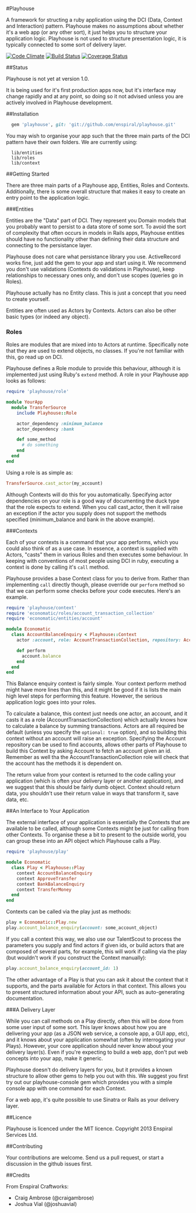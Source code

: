 #Playhouse

A framework for structing a ruby application using the DCI (Data, Context and Interaction)
pattern. Playhouse makes no assumptions about whether it's a web app (or any other sort),
it just helps you to structure your application logic. Playhouse is not used to structure
presentation logic, it is typically connected to some sort of delivery layer.

[![Code Climate](https://codeclimate.com/github/enspiral/playhouse.png)](https://codeclimate.com/github/enspiral/playhouse)
[![Build Status](https://travis-ci.org/enspiral/playhouse.png)](https://travis-ci.org/enspiral/playhouse)
[![Coverage Status](https://coveralls.io/repos/enspiral/playhouse/badge.png?branch=master)](https://coveralls.io/r/enspiral/playhouse)

##Status

Playhouse is not yet at version 1.0.

It is being used for it's first production apps now, but it's interface may change rapidly and
at any point, so doing so it not advised unless you are actively involved in Playhouse
development.

##Installation

```ruby
  gem 'playhouse', git: 'git://github.com/enspiral/playhouse.git'
```

You may wish to organise your app such that the three main parts of the DCI pattern have their
own folders. We are currently using:

```
  lib/entities
  lib/roles
  lib/context
```

##Getting Started

There are three main parts of a Playhouse app, Entities, Roles and Contexts. Additionally,
there is some overall structure that makes it easy to create an entry point to the
application logic.

###Entities

Entities are the "Data" part of DCI. They represent you Domain models that you probably
want to persist to a data store of some sort. To avoid the sort of complexity that often
occurs in models in Rails apps, Playhouse entities should have no functionality other than
defining their data structure and connecting to the persistance layer.

Playhouse does not care what persistance library you use. ActiveRecord works fine, just add
the gem to your app and start using it. We recommend you don't use validations (Contexts do
validations in Playhouse), keep relationships to necessary ones only, and don't use scopes
(queries go in Roles).

Playhouse actually has no Entity class. This is just a concept that you need to create yourself.

Entities are often used as Actors by Contexts. Actors can also be other basic types (or indeed
any object).

### Roles

Roles are modules that are mixed into to Actors at runtime. Specifically note that they are
used to extend objects, no classes. If you're not familiar with this, go read up on DCI.

Playhouse defines a Role module to provide this behaviour, although it is implemented just
using Ruby's `extend` method. A role in your Playhouse app looks as follows:

```ruby
require 'playhouse/role'

module YourApp
  module TransferSource
    include Playhouse::Role

    actor_dependency :minimum_balance
    actor_dependency :bank

    def some_method
      # do something
    end
  end
end
```

Using a role is as simple as:

```ruby
TransferSource.cast_actor(my_account)
```

Although Contexts will do this for you automatically. Specifying actor dependencies on your
role is a good way of documenting the duck type that the role expects to extend. When you
call cast_actor, then it will raise an exception if the actor you supply does not support
the methods specified (minimum_balance and bank in the above example).

###Contexts

Each of your contexts is a command that your app performs, which you could also think of as
a use case. In essence, a context is supplied with Actors, "casts" them in various Roles and
then executes some behaviour. In keeping with conventions of most people using DCI in ruby,
executing a context is done by calling it's `call` method.

Playhouse provides a base Context class for you to derive from. Rather than implementing
`call` directly though, please override our `perform` method so that we can perform some
checks before your code executes. Here's an example.

```ruby
require 'playhouse/context'
require 'economatic/roles/account_transaction_collection'
require 'economatic/entities/account'

module Economatic
  class AccountBalanceEnquiry < Playhouse::Context
    actor :account, role: AccountTransactionCollection, repository: Account

    def perform
      account.balance
    end
  end
end
```
This Balance enquiry context is fairly simple. Your context perform method might have more
lines than this, and it might be good if it is lists the main high level steps for
performing this feature. However, the serious application logic goes into your roles.

To calculate a balance, this context just needs one actor, an account, and it casts it
as a role (AccountTransactionCollection) which actually knows how to calculate a balance
by summing transactions. Actors are all required be default (unless you specify the
`optional: true` option), and so building this context without an account will raise an
exception. Specifying the Account repository can be used to find accounts, allows other
parts of Playhouse to build this Context by asking Account to fetch an account given an
id. Remember as well tha the AccountTransactionCollection role will check that the account
has the methods it is dependent on.

The return value from your context is returned to the code calling your application
(which is often your delivery layer or another application), and we suggest that this
should be fairly dumb object. Context should return data, you shouldn't use their return value
in ways that transform it, save data, etc.

##An Interface to Your Application

The external interface of your application is essentially the Contexts that are available
to be called, although some Contexts might be just for calling from other Contexts. To
organise these a bit to present to the outside world, you can group these into an API
object which Playhouse calls a Play.

```ruby
require 'playhouse/play'

module Economatic
  class Play < Playhouse::Play
    context AccountBalanceEnquiry
    context ApproveTransfer
    context BankBalanceEnquiry
    context TransferMoney
  end
end
```

Contexts can be called via the play just as methods:

```ruby
play = Economatic::Play.new
play.account_balance_enquiry(account: some_account_object)
```

If you call a context this way, we also use our TalentScout to process the parameters you
supply and find actors if given ids, or build actors that are composed of several parts,
for example, this will work if calling via the play (but wouldn't work if you construct
the Context manually):

```ruby
play.account_balance_enquiry(account_id: 1)
```

The other advantage of a Play is that you can ask it about the context that it supports,
and the parts available for Actors in that context. This allows you to present structured
information about your API, such as auto-generating documentation.

###A Delivery Layer

While you can call methods on a Play directly, often this will be done from some user input
of some sort. This layer knows about how you are delivering your app (as a JSON web service,
a console app, a GUI app, etc), and it knows about your application somewhat (often by
interrogating your Plays). However, your core application should never know about your
delivery layer(s). Even if you're expecting to build a web app, don't put web concepts
into your app, make it generic.

Playhouse doesn't do delivery layers for you, but it provides a known structure to allow
other gems to help you out with this. We suggest you first try out our playhouse-console
gem which provides you with a simple console app with one command for each Context.

For a web app, it's quite possible to use Sinatra or Rails as your delivery layer.

##Licence

Playhouse is licenced under the MIT licence. Copyright 2013 Enspiral Services Ltd.

##Contributing

Your contributions are welcome. Send us a pull request, or start a discussion in the github
issues first.

##Credits

From Enspiral Craftworks:

* Craig Ambrose (@craigambrose)
* Joshua Vial (@joshuavial)
